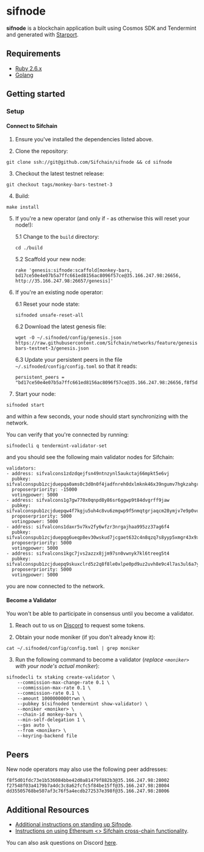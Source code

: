 # sifnode

**sifnode** is a blockchain application built using Cosmos SDK and Tendermint and generated with [Starport](https://github.com/tendermint/starport).

## Requirements

- [Ruby 2.6.x](https://www.ruby-lang.org/en/documentation/installation)
- [Golang](https://golang.org/doc/install)

## Getting started

### Setup

#### Connect to Sifchain

1. Ensure you've installed the dependencies listed above.

2. Clone the repository:

```
git clone ssh://git@github.com/Sifchain/sifnode && cd sifnode
```

3. Checkout the latest testnet release:

```
git checkout tags/monkey-bars-testnet-3
```

4. Build:

```
make install
```

5. If you're a new operator (and only if - as otherwise this will reset your node!): 

    5.1 Change to the `build` directory:

    ```
    cd ./build
    ```

    5.2 Scaffold your new node:
    
    ```
    rake 'genesis:sifnode:scaffold[monkey-bars, bd17ce50e4e07b5a7ffc661ed8156ac8096f57ce@35.166.247.98:26656, http://35.166.247.98:26657/genesis]'
    ```

6. If you're an existing node operator:

    6.1 Reset your node state:
    
    ```
    sifnoded unsafe-reset-all
    ```

    6.2 Download the latest genesis file:

    ```
    wget -O ~/.sifnoded/config/genesis.json https://raw.githubusercontent.com/Sifchain/networks/feature/genesis/testnet/monkey-bars-testnet-3/genesis.json
    ```
   
    6.3 Update your persistent peers in the file `~/.sifnoded/config/config.toml` so that it reads: 

    ```
    persistent_peers = "bd17ce50e4e07b5a7ffc661ed8156ac8096f57ce@35.166.247.98:26656,f8f5d01fdc73e1b536084bbe42d0a81479f882b3@35.166.247.98:28002,f27548f03a4179b7a4dc3c8a62fcfc5f84be15ff@35.166.247.98:28004,dd35505768be507af3c76f5a4ecdb272537e398f@35.166.247.98:28006"
    ```

7. Start your node:

```
sifnoded start
```

and within a few seconds, your node should start synchronizing with the network.

You can verify that you're connected by running:

```
sifnodecli q tendermint-validator-set
```

and you should see the following main validator nodes for Sifchain:

```
validators:
- address: sifvalcons1zdzdqejfsn49ntnzynl5aukctaj66mpkt5e6vj
  pubkey: sifvalconspub1zcjduepqa0ams0c3d0n0f4jadfnreh0dxlmknk46x39ngumv7hgkzahgregs99qjpz
  proposerpriority: -15000
  votingpower: 5000
- address: sifvalcons1g7gw770x0qnpd8y86sr6ggwp9t84dvgrff9jaw
  pubkey: sifvalconspub1zcjduepqw4f7kgju5uh4c8vu6zmgwp9f5nmqtgrjaqcm28ymjv7e9p0vqxxq0t6ujv
  proposerpriority: 5000
  votingpower: 5000
- address: sifvalcons1daxr5v7kv2fy6wfzr3nrgajhaa995zz37ag6f4
  pubkey: sifvalconspub1zcjduepqg6ueqp8ev30wskud7jcgaet632c4n8qzq7s8yyp5xmgr43x9x69s397kpy
  proposerpriority: 5000
  votingpower: 5000
- address: sifvalcons1kgc7jvs2azzx8jjm97sn0vwnyk7kl6treeg5t4
  pubkey: sifvalconspub1zcjduepq9skuxclrd5z2q8f8le0xlpe0pd9uz2uvh8e9c4l7as3ul6a7y86qtlhvzr
  proposerpriority: 5000
  votingpower: 5000
```

you are now connected to the network.

#### Become a Validator

You won't be able to participate in consensus until you become a validator.

1. Reach out to us on [Discord](https://discord.com/invite/zZTYnNG) to request some tokens.

2. Obtain your node moniker (if you don't already know it):

```
cat ~/.sifnoded/config/config.toml | grep moniker
```

3. Run the following command to become a validator (*replace `<moniker>` with your node's actual moniker*): 

```
sifnodecli tx staking create-validator \
    --commission-max-change-rate 0.1 \
    --commission-max-rate 0.1 \
    --commission-rate 0.1 \
    --amount 1000000000trwn \
    --pubkey $(sifnoded tendermint show-validator) \
    --moniker <moniker> \
    --chain-id monkey-bars \
    --min-self-delegation 1 \
    --gas auto \
    --from <moniker> \
    --keyring-backend file
```

## Peers

New node operators may also use the following peer addresses:

```
f8f5d01fdc73e1b536084bbe42d0a81479f882b3@35.166.247.98:28002
f27548f03a4179b7a4dc3c8a62fcfc5f84be15ff@35.166.247.98:28004
dd35505768be507af3c76f5a4ecdb272537e398f@35.166.247.98:28006
```

## Additional Resources

- [Additional instructions on standing up Sifnode](https://www.youtube.com/watch?v=1kjdjCEcYak&feature=youtu.be&ab_channel=utx0_).
- [Instructions on using Ethereum <> Sifchain cross-chain functionality](https://youtu.be/r81NQLxMers).

You can also ask questions on Discord [here](https://discord.com/invite/zZTYnNG).
